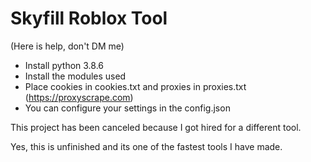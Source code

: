 # Skyfill Roblox Tool

(Here is help, don't DM me)
- Install python 3.8.6
- Install the modules used
- Place cookies in cookies.txt and proxies in proxies.txt (https://proxyscrape.com)
- You can configure your settings in the config.json


This project has been canceled because I got hired for a different tool.

Yes, this is unfinished and its one of the fastest tools I have made.
